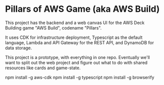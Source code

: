 # Pillars of AWS Game (aka AWS Build)

This project has the backend and a web canvas UI for the AWS Deck Building game "AWS Build", codename "Pillars".

It uses CDK for infrastructure deployment, Typescript as the default language, Lambda and API Gateway for the REST API, and DynamoDB for data storage.

This project is a prototype, with everything in one repo. Eventually we'll want to split out the web project and figure out what to do with shared resources like cards and game-state.

npm install -g aws-cdk
npm install -g typescript
npm install -g browserify



